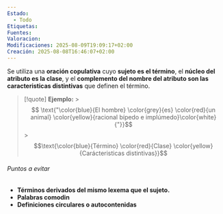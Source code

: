 ```yaml
---
Estado:
  - Todo
Etiquetas: 
Fuentes: 
Valoracion: 
Modificaciones: 2025-08-09T19:09:17+02:00
Creación: 2025-08-08T16:46:07+02:00
---
```

Se utiliza una **oración copulativa** cuyo **sujeto es el término**, el **núcleo del atributo es la clase**, y el **complemento del nombre del atributo son las caracteristicas distintivas** que definen el término.

>[!quote] **Ejemplo:**
		>$$ \text{"\color{blue}{El hombre} \color{grey}{es} \color{red}{un animal} \color{yellow}{racional bípedo e implúmedo}\color{white}{"}}$$
		>$$\text{\color{blue}{Término} \color{red}{Clase} \color{yellow}{Carácteristicas distintivas}}$$
###### Puntos a evitar
- **Términos derivados del mismo lexema que el sujeto.**
- **Palabras comodin**
- **Definiciones circulares o autocontenidas** 